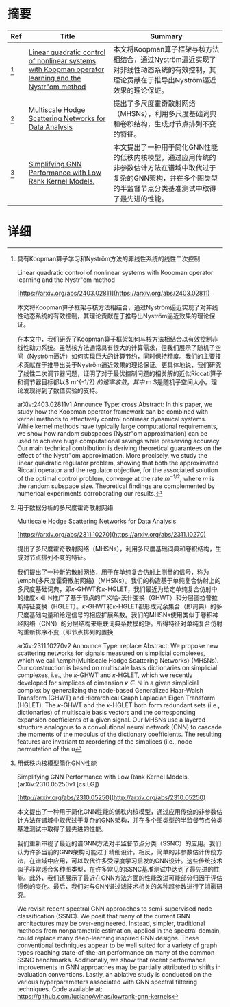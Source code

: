 # 摘要

| Ref | Title | Summary |
| --- | --- | --- |
| [^1] | [Linear quadratic control of nonlinear systems with Koopman operator learning and the Nystr\"om method](https://arxiv.org/abs/2403.02811) | 本文将Koopman算子框架与核方法相结合，通过Nyström逼近实现了对非线性动态系统的有效控制，其理论贡献在于推导出Nyström逼近效果的理论保证。 |
| [^2] | [Multiscale Hodge Scattering Networks for Data Analysis](https://arxiv.org/abs/2311.10270) | 提出了多尺度霍奇散射网络（MHSNs），利用多尺度基础词典和卷积结构，生成对节点排列不变的特征。 |
| [^3] | [Simplifying GNN Performance with Low Rank Kernel Models.](http://arxiv.org/abs/2310.05250) | 本文提出了一种用于简化GNN性能的低秩内核模型，通过应用传统的非参数估计方法在谱域中取代过于复杂的GNN架构，并在多个图类型的半监督节点分类基准测试中取得了最先进的性能。 |

# 详细

[^1]: 具有Koopman算子学习和Nyström方法的非线性系统的线性二次控制

    Linear quadratic control of nonlinear systems with Koopman operator learning and the Nystr\"om method

    [https://arxiv.org/abs/2403.02811](https://arxiv.org/abs/2403.02811)

    本文将Koopman算子框架与核方法相结合，通过Nyström逼近实现了对非线性动态系统的有效控制，其理论贡献在于推导出Nyström逼近效果的理论保证。

    

    在本文中，我们研究了Koopman算子框架如何与核方法相结合以有效控制非线性动力系统。虽然核方法通常具有很大的计算需求，但我们展示了随机子空间（Nyström逼近）如何实现巨大的计算节约，同时保持精度。我们的主要技术贡献在于推导出关于Nyström逼近效果的理论保证。更具体地说，我们研究了线性二次调节器问题，证明了对于最优控制问题的相关解的近似Riccati算子和调节器目标都以$ m^{-1/2} $的速率收敛，其中$ m $是随机子空间大小。理论发现得到了数值实验的支持。

    arXiv:2403.02811v1 Announce Type: cross  Abstract: In this paper, we study how the Koopman operator framework can be combined with kernel methods to effectively control nonlinear dynamical systems. While kernel methods have typically large computational requirements, we show how random subspaces (Nystr\"om approximation) can be used to achieve huge computational savings while preserving accuracy. Our main technical contribution is deriving theoretical guarantees on the effect of the Nystr\"om approximation. More precisely, we study the linear quadratic regulator problem, showing that both the approximated Riccati operator and the regulator objective, for the associated solution of the optimal control problem, converge at the rate $m^{-1/2}$, where $m$ is the random subspace size. Theoretical findings are complemented by numerical experiments corroborating our results.
    
[^2]: 用于数据分析的多尺度霍奇散射网络

    Multiscale Hodge Scattering Networks for Data Analysis

    [https://arxiv.org/abs/2311.10270](https://arxiv.org/abs/2311.10270)

    提出了多尺度霍奇散射网络（MHSNs），利用多尺度基础词典和卷积结构，生成对节点排列不变的特征。

    

    我们提出了一种新的散射网络，用于在单纯复合仿射上测量的信号，称为\emph{多尺度霍奇散射网络}（MHSNs）。我们的构造基于单纯复合仿射上的多尺度基础词典，即$\kappa$-GHWT和$\kappa$-HGLET，我们最近为给定单纯复合仿射中的维度$\kappa \in \mathbb{N}$推广了基于节点的广义哈-沃什变换（GHWT）和分层图拉普拉斯特征变换（HGLET）。$\kappa$-GHWT和$\kappa$-HGLET都形成冗余集合（即词典）的多尺度基础向量和给定信号的相应扩展系数。我们的MHSNs使用类似于卷积神经网络（CNN）的分层结构来级联词典系数模的矩。所得特征对单纯复合仿射的重新排序不变（即节点排列的置换

    arXiv:2311.10270v2 Announce Type: replace  Abstract: We propose new scattering networks for signals measured on simplicial complexes, which we call \emph{Multiscale Hodge Scattering Networks} (MHSNs). Our construction is based on multiscale basis dictionaries on simplicial complexes, i.e., the $\kappa$-GHWT and $\kappa$-HGLET, which we recently developed for simplices of dimension $\kappa \in \mathbb{N}$ in a given simplicial complex by generalizing the node-based Generalized Haar-Walsh Transform (GHWT) and Hierarchical Graph Laplacian Eigen Transform (HGLET). The $\kappa$-GHWT and the $\kappa$-HGLET both form redundant sets (i.e., dictionaries) of multiscale basis vectors and the corresponding expansion coefficients of a given signal. Our MHSNs use a layered structure analogous to a convolutional neural network (CNN) to cascade the moments of the modulus of the dictionary coefficients. The resulting features are invariant to reordering of the simplices (i.e., node permutation of the u
    
[^3]: 用低秩内核模型简化GNN性能

    Simplifying GNN Performance with Low Rank Kernel Models. (arXiv:2310.05250v1 [cs.LG])

    [http://arxiv.org/abs/2310.05250](http://arxiv.org/abs/2310.05250)

    本文提出了一种用于简化GNN性能的低秩内核模型，通过应用传统的非参数估计方法在谱域中取代过于复杂的GNN架构，并在多个图类型的半监督节点分类基准测试中取得了最先进的性能。

    

    我们重新审视了最近的谱GNN方法对半监督节点分类（SSNC）的应用。我们认为许多当前的GNN架构可能过于精细设计。相反，简单的非参数估计传统方法，在谱域中应用，可以取代许多受深度学习启发的GNN设计。这些传统技术似乎非常适合各种图类型，在许多常见的SSNC基准测试中达到了最先进的性能。此外，我们还展示了最近在GNN方法方面的性能改进可能部分归因于评估惯例的变化。最后，我们对与GNN谱过滤技术相关的各种超参数进行了消融研究。

    We revisit recent spectral GNN approaches to semi-supervised node classification (SSNC). We posit that many of the current GNN architectures may be over-engineered. Instead, simpler, traditional methods from nonparametric estimation, applied in the spectral domain, could replace many deep-learning inspired GNN designs. These conventional techniques appear to be well suited for a variety of graph types reaching state-of-the-art performance on many of the common SSNC benchmarks. Additionally, we show that recent performance improvements in GNN approaches may be partially attributed to shifts in evaluation conventions. Lastly, an ablative study is conducted on the various hyperparameters associated with GNN spectral filtering techniques. Code available at: https://github.com/lucianoAvinas/lowrank-gnn-kernels
    

